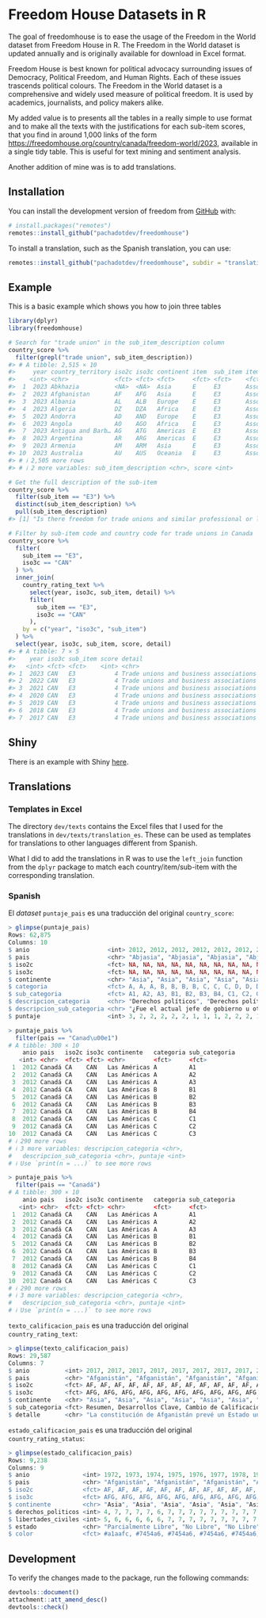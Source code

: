 
<!-- README.md is generated from README.Rmd. Please edit that file -->

# Freedom House Datasets in R

<!-- badges: start -->

<!-- badges: end -->

The goal of freedomhouse is to ease the usage of the Freedom in the
World dataset from Freedom House in R. The Freedom in the World dataset
is updated annually and is originally available for download in Excel
format.

Freedom House is best known for political advocacy surrounding issues of
Democracy, Political Freedom, and Human Rights. Each of these issues
trascends political colours. The Freedom in the World dataset is a
comprehensive and widely used measure of political freedom. It is used
by academics, journalists, and policy makers alike.

My added value is to presents all the tables in a really simple to use
format and to make all the texts with the justifications for each
sub-item scores, that you find in around 1,000 links of the form
<https://freedomhouse.org/country/canada/freedom-world/2023>, available
in a single tidy table. This is useful for text mining and sentiment
analysis.

Another addition of mine was is to add translations.

## Installation

You can install the development version of freedom from
[GitHub](https://github.com/) with:

``` r
# install.packages("remotes")
remotes::install_github("pachadotdev/freedomhouse")
```

To install a translation, such as the Spanish translation, you can use:

``` r
remotes::install_github("pachadotdev/freedomhouse", subdir = "translations/es")
```

## Example

This is a basic example which shows you how to join three tables

``` r
library(dplyr)
library(freedomhouse)

# Search for "trade union" in the sub_item_description column
country_score %>%
  filter(grepl("trade union", sub_item_description))
#> # A tibble: 2,515 × 10
#>     year country_territory iso2c iso3c continent item  sub_item item_description
#>    <int> <chr>             <fct> <fct> <fct>     <fct> <fct>    <fct>           
#>  1  2023 Abkhazia          <NA>  <NA>  Asia      E     E3       Associational a…
#>  2  2023 Afghanistan       AF    AFG   Asia      E     E3       Associational a…
#>  3  2023 Albania           AL    ALB   Europe    E     E3       Associational a…
#>  4  2023 Algeria           DZ    DZA   Africa    E     E3       Associational a…
#>  5  2023 Andorra           AD    AND   Europe    E     E3       Associational a…
#>  6  2023 Angola            AO    AGO   Africa    E     E3       Associational a…
#>  7  2023 Antigua and Barb… AG    ATG   Americas  E     E3       Associational a…
#>  8  2023 Argentina         AR    ARG   Americas  E     E3       Associational a…
#>  9  2023 Armenia           AM    ARM   Asia      E     E3       Associational a…
#> 10  2023 Australia         AU    AUS   Oceania   E     E3       Associational a…
#> # ℹ 2,505 more rows
#> # ℹ 2 more variables: sub_item_description <chr>, score <int>

# Get the full description of the sub-item
country_score %>%
  filter(sub_item == "E3") %>%
  distinct(sub_item_description) %>%
  pull(sub_item_description)
#> [1] "Is there freedom for trade unions and similar professional or labor organizations?"

# Filter by sub-item code and country code for trade unions in Canada
country_score %>%
  filter(
    sub_item == "E3",
    iso3c == "CAN"
  ) %>%
  inner_join(
    country_rating_text %>%
      select(year, iso3c, sub_item, detail) %>%
      filter(
        sub_item == "E3",
        iso3c == "CAN"
      ),
    by = c("year", "iso3c", "sub_item")
  ) %>%
  select(year, iso3c, sub_item, score, detail)
#> # A tibble: 7 × 5
#>    year iso3c sub_item score detail                                             
#>   <int> <fct> <fct>    <int> <chr>                                              
#> 1  2023 CAN   E3           4 Trade unions and business associations enjoy high …
#> 2  2022 CAN   E3           4 Trade unions and business associations enjoy high …
#> 3  2021 CAN   E3           4 Trade unions and business associations enjoy high …
#> 4  2020 CAN   E3           4 Trade unions and business associations enjoy high …
#> 5  2019 CAN   E3           4 Trade unions and business associations enjoy high …
#> 6  2018 CAN   E3           4 Trade unions and business associations enjoy high …
#> 7  2017 CAN   E3           4 Trade unions and business associations enjoy high …
```

## Shiny

There is an example with Shiny
[here](https://github.com/pachadotdev/freedomhouse/tree/main/shiny-demo).

## Translations

### Templates in Excel

The directory `dev/texts` contains the Excel files that I used for the
translations in `dev/texts/translation_es`. These can be used as
templates for translations to other languages different from Spanish.

What I did to add the translations in R was to use the `left_join`
function from the `dplyr` package to match each country/item/sub-item
with the corresponding translation.

### Spanish

El *dataset* `puntaje_pais` es una traducción del original
`country_score`:

``` r
> glimpse(puntaje_pais)
Rows: 62,875
Columns: 10
$ anio                      <int> 2012, 2012, 2012, 2012, 2012, 2012, 2012, 20…
$ pais                      <chr> "Abjasia", "Abjasia", "Abjasia", "Abjasia", …
$ iso2c                     <fct> NA, NA, NA, NA, NA, NA, NA, NA, NA, NA, NA, …
$ iso3c                     <fct> NA, NA, NA, NA, NA, NA, NA, NA, NA, NA, NA, …
$ continente                <chr> "Asia", "Asia", "Asia", "Asia", "Asia", "Asi…
$ categoria                 <fct> A, A, A, B, B, B, B, C, C, C, D, D, D, D, E,…
$ sub_categoria             <fct> A1, A2, A3, B1, B2, B3, B4, C1, C2, C3, D1, …
$ descripcion_categoria     <chr> "Derechos políticos", "Derechos políticos", …
$ descripcion_sub_categoria <chr> "¿Fue el actual jefe de gobierno u otra auto…
$ puntaje                   <int> 3, 2, 2, 2, 2, 2, 1, 1, 1, 2, 2, 2, 1, 3, 2,…
```

``` r
> puntaje_pais %>%
  filter(pais == "Canad\u00e1")
# A tibble: 300 × 10
    anio pais   iso2c iso3c continente   categoria sub_categoria
   <int> <chr>  <fct> <fct> <chr>        <fct>     <fct>        
 1  2012 Canadá CA    CAN   Las Américas A         A1           
 2  2012 Canadá CA    CAN   Las Américas A         A2           
 3  2012 Canadá CA    CAN   Las Américas A         A3           
 4  2012 Canadá CA    CAN   Las Américas B         B1           
 5  2012 Canadá CA    CAN   Las Américas B         B2           
 6  2012 Canadá CA    CAN   Las Américas B         B3           
 7  2012 Canadá CA    CAN   Las Américas B         B4           
 8  2012 Canadá CA    CAN   Las Américas C         C1           
 9  2012 Canadá CA    CAN   Las Américas C         C2           
10  2012 Canadá CA    CAN   Las Américas C         C3           
# ℹ 290 more rows
# ℹ 3 more variables: descripcion_categoria <chr>,
#   descripcion_sub_categoria <chr>, puntaje <int>
# ℹ Use `print(n = ...)` to see more rows
```

``` r
> puntaje_pais %>%
  filter(pais == "Canadá")
# A tibble: 300 × 10
    anio pais   iso2c iso3c continente   categoria sub_categoria
   <int> <chr>  <fct> <fct> <chr>        <fct>     <fct>        
 1  2012 Canadá CA    CAN   Las Américas A         A1           
 2  2012 Canadá CA    CAN   Las Américas A         A2           
 3  2012 Canadá CA    CAN   Las Américas A         A3           
 4  2012 Canadá CA    CAN   Las Américas B         B1           
 5  2012 Canadá CA    CAN   Las Américas B         B2           
 6  2012 Canadá CA    CAN   Las Américas B         B3           
 7  2012 Canadá CA    CAN   Las Américas B         B4           
 8  2012 Canadá CA    CAN   Las Américas C         C1           
 9  2012 Canadá CA    CAN   Las Américas C         C2           
10  2012 Canadá CA    CAN   Las Américas C         C3           
# ℹ 290 more rows
# ℹ 3 more variables: descripcion_categoria <chr>,
#   descripcion_sub_categoria <chr>, puntaje <int>
# ℹ Use `print(n = ...)` to see more rows
```

`texto_calificacion_pais` es una traducción del original
`country_rating_text`:

``` r
> glimpse(texto_calificacion_pais)
Rows: 29,587
Columns: 7
$ anio          <int> 2017, 2017, 2017, 2017, 2017, 2017, 2017, 2017, 2017, 20…
$ pais          <chr> "Afganistán", "Afganistán", "Afganistán", "Afganistán", …
$ iso2c         <fct> AF, AF, AF, AF, AF, AF, AF, AF, AF, AF, AF, AF, AF, AF, …
$ iso3c         <fct> AFG, AFG, AFG, AFG, AFG, AFG, AFG, AFG, AFG, AFG, AFG, A…
$ continente    <chr> "Asia", "Asia", "Asia", "Asia", "Asia", "Asia", "Asia", …
$ sub_categoria <fct> Resumen, Desarrollos Clave, Cambio de Calificación, A1, …
$ detalle       <chr> "La constitución de Afganistán prevé un Estado unitario,…
```

`estado_calificacion_pais` es una traducción del original
`country_rating_status`:

``` r
> glimpse(estado_calificacion_pais)
Rows: 9,238
Columns: 9
$ anio               <int> 1972, 1973, 1974, 1975, 1976, 1977, 1978, 1979, 198…
$ pais               <chr> "Afganistán", "Afganistán", "Afganistán", "Afganist…
$ iso2c              <fct> AF, AF, AF, AF, AF, AF, AF, AF, AF, AF, AF, AF, AF,…
$ iso3c              <fct> AFG, AFG, AFG, AFG, AFG, AFG, AFG, AFG, AFG, AFG, A…
$ continente         <chr> "Asia", "Asia", "Asia", "Asia", "Asia", "Asia", "As…
$ derechos_politicos <int> 4, 7, 7, 7, 7, 6, 7, 7, 7, 7, 7, 7, 7, 7, 7, 6, 7, …
$ libertades_civiles <int> 5, 6, 6, 6, 6, 6, 7, 7, 7, 7, 7, 7, 7, 7, 7, 6, 7, …
$ estado             <chr> "Parcialmente Libre", "No Libre", "No Libre", "No L…
$ color              <fct> #a1aafc, #7454a6, #7454a6, #7454a6, #7454a6, #7454a…
```

## Development

To verify the changes made to the package, run the following commands:

``` r
devtools::document()
attachment::att_amend_desc()
devtools::check()
```
